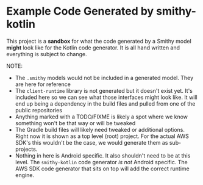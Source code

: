 # Example Code Generated by smithy-kotlin

This project is a **sandbox** for what the code generated by a Smithy model **might** look like for the Kotlin code generator. 
It is all hand written and everything is subject to change.


NOTE:
* The `.smithy` models would not be included in a generated model. They are here for reference
* The `client-runtime` library is not generated but it doesn't exist yet. It's included here so we can see what those interfaces might look like. It will end up being a dependency in the build files and pulled from one of the public repositories
* Anything marked with a TODO/FIXME is likely a spot where we know something won't be that way or will be tweaked
* The Gradle build files will likely need tweaked or additional options. Right now it is shown as a top level (root) project. For the actual AWS SDK's this wouldn't be the case, we would generate them as sub-projects.
* Nothing in here is Android specific. It also shouldn't need to be at this level. The `smithy-kotlin` code generator _is not_ Android specific. The AWS SDK code generator that sits on top will add the correct runtime engine.



